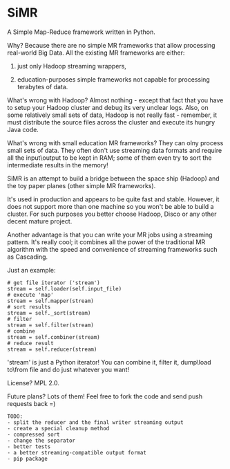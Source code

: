 SiMR
====

A Simple Map-Reduce framework written in Python.

Why? Because there are no simple MR frameworks that allow processing real-world Big Data. All the existing MR frameworks are either:

1) just only Hadoop streaming wrappers,

2) education-purposes simple frameworks not capable for processing terabytes of data.

What's wrong with Hadoop? Almost nothing - except that fact that you have to setup your Hadoop cluster and debug its very unclear logs. Also, on some relatively small sets of data, Hadoop is not really fast - remember, it must distribute the source files across the cluster and execute its hungry Java code.

What's wrong with small education MR frameworks? They can olny process small sets of data. They often don't use streaming data formats and require all the input\output to be kept in RAM; some of them even try to sort the intermediate results in the memory!

SiMR is an attempt to build a bridge between the space ship (Hadoop) and the toy paper planes (other simple MR frameworks).

It's used in production and appears to be quite fast and stable. However, it does not support more than one machine so you won't be able to build a cluster. For such purposes you better choose Hadoop, Disco or any other decent mature project.

Another advantage is that you can write your MR jobs using a streaming pattern. It's really cool; it combines all the power of the traditional MR algorithm with the speed and convenience of streaming frameworks such as Cascading.

Just an example:

    # get file iterator ('stream')
    stream = self.loader(self.input_file)
    # execute 'map'
    stream = self.mapper(stream)
    # sort results
    stream = self._sort(stream)
    # filter
    stream = self.filter(stream)
    # combine
    stream = self.combiner(stream)
    # reduce result
    stream = self.reducer(stream)
    
'stream' is just a Python iterator! You can combine it, filter it, dump\load to\from file and do just whatever you want!

License? MPL 2.0.

Future plans? Lots of them! Feel free to fork the code and send push requests back =)

    TODO:
    - split the reducer and the final writer streaming output
    - create a special cleanup method
    - compressed sort
    - change the separator
    - better tests
    - a better streaming-compatible output format
    - pip package